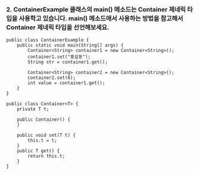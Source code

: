 ### 2. ContainerExample 클래스의 main() 메소드는 Container 제네릭 타입을 사용학고 있습니다. main() 메소드애서 사용하는 방법을 참고해서 Container 제네릭 타입을 선언해보세요.

```
public class ContainerExample {
    public static void main(String[] args) {
        Container<String> container1 = new Container<String>();
        container1.set("홍길동");
        String str = container1.get();
        
        Container<String> container2 = new Container<String>();
        container2.set(6);
        int value = container1.get();
    }
}
```

```
public class Container<T> {
    private T t;
    
    public Container() {
    }
    
    public void set(T t) {
        this.t = t;
    }
    public T get() {
        return this.t;
    }
}

```